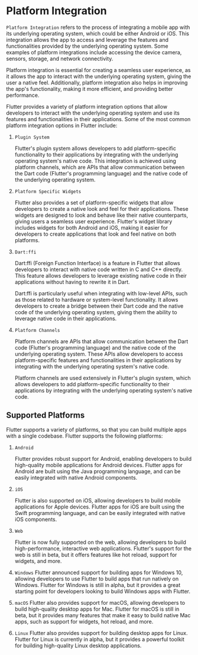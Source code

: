 # Platform Integration

`Platform Integration` refers to the process of integrating a mobile app with its underlying operating system, which could be either Android or iOS. This integration allows the app to access and leverage the features and functionalities provided by the underlying operating system. Some examples of platform integrations include accessing the device camera, sensors, storage, and network connectivity.

Platform integration is essential for creating a seamless user experience, as it allows the app to interact with the underlying operating system, giving the user a native feel. Additionally, platform integration also helps in improving the app's functionality, making it more efficient, and providing better performance.

Flutter provides a variety of platform integration options that allow developers to interact with the underlying operating system and use its features and functionalities in their applications. Some of the most common platform integration options in Flutter include:

1. `Plugin System`

   Flutter's plugin system allows developers to add platform-specific functionality to their applications by integrating with the underlying operating system's native code. This integration is achieved using platform channels, which are APIs that allow communication between the Dart code (Flutter's programming language) and the native code of the underlying operating system.

2. `Platform Specific Widgets`

   Flutter also provides a set of platform-specific widgets that allow developers to create a native look and feel for their applications. These widgets are designed to look and behave like their native counterparts, giving users a seamless user experience. Flutter's widget library includes widgets for both Android and iOS, making it easier for developers to create applications that look and feel native on both platforms.

3. `Dart:ffi`

   Dart:ffi (Foreign Function Interface) is a feature in Flutter that allows developers to interact with native code written in C and C++ directly. This feature allows developers to leverage existing native code in their applications without having to rewrite it in Dart.

   Dart:ffi is particularly useful when integrating with low-level APIs, such as those related to hardware or system-level functionality. It allows developers to create a bridge between their Dart code and the native code of the underlying operating system, giving them the ability to leverage native code in their applications.

4. `Platform Channels`

   Platform channels are APIs that allow communication between the Dart code (Flutter's programming language) and the native code of the underlying operating system. These APIs allow developers to access platform-specific features and functionalities in their applications by integrating with the underlying operating system's native code.

   Platform channels are used extensively in Flutter's plugin system, which allows developers to add platform-specific functionality to their applications by integrating with the underlying operating system's native code.

## Supported Platforms

Flutter supports a variety of platforms, so that you can build multiple apps with a single codebase. Flutter supports the following platforms:

1. `Android`

   Flutter provides robust support for Android, enabling developers to build high-quality mobile applications for Android devices. Flutter apps for Android are built using the Java programming language, and can be easily integrated with native Android components.

2. `iOS`

   Flutter is also supported on iOS, allowing developers to build mobile applications for Apple devices. Flutter apps for iOS are built using the Swift programming language, and can be easily integrated with native iOS components.

3. `Web`

   Flutter is now fully supported on the web, allowing developers to build high-performance, interactive web applications. Flutter's support for the web is still in beta, but it offers features like hot reload, support for widgets, and more.

4. `Windows`
   Flutter announced support for building apps for Windows 10, allowing developers to use Flutter to build apps that run natively on Windows. Flutter for Windows is still in alpha, but it provides a great starting point for developers looking to build Windows apps with Flutter.

5. `macOS`
   Flutter also provides support for macOS, allowing developers to build high-quality desktop apps for Mac. Flutter for macOS is still in beta, but it provides many features that make it easy to build native Mac apps, such as support for widgets, hot reload, and more.

6. `Linux`
   Flutter also provides support for building desktop apps for Linux. Flutter for Linux is currently in alpha, but it provides a powerful toolkit for building high-quality Linux desktop applications.

